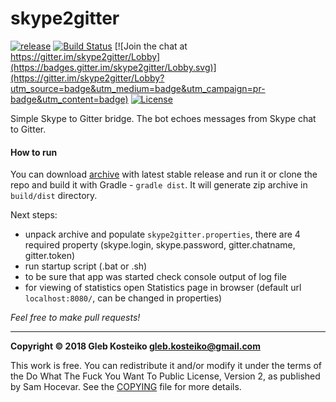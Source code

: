 # skype2gitter

[![release](https://img.shields.io/badge/release-skype2gitter--0.1-brightgreen.svg?style=flat)](https://github.com/gleb-kosteiko/skype2gitter/releases/latest)
[![Build Status](https://travis-ci.org/gleb-kosteiko/skype2gitter.svg?branch=master)](https://travis-ci.org/gleb-kosteiko/skype2gitter)
[![Join the chat at https://gitter.im/skype2gitter/Lobby](https://badges.gitter.im/skype2gitter/Lobby.svg)](https://gitter.im/skype2gitter/Lobby?utm_source=badge&utm_medium=badge&utm_campaign=pr-badge&utm_content=badge)
[![License](https://img.shields.io/badge/License-WTFPL-brightgreen.svg)](https://raw.githubusercontent.com/gleb-kosteiko/skype2gitter/master/copying.txt)

Simple Skype to Gitter bridge. The bot echoes messages from Skype chat to Gitter.

#### How to run

You can download [archive](https://github.com/gleb-kosteiko/skype2gitter/releases/latest) with latest stable release and run it or clone the repo and build it with Gradle - `gradle dist`. It will generate zip archive in `build/dist` directory.

Next steps:
- unpack archive and populate `skype2gitter.properties`, there are 4 required property (skype.login, skype.password, gitter.chatname, gitter.token)
- run startup script (.bat or .sh)
- to be sure that app was started check console output of log file
- for viewing of statistics open Statistics page in browser (default url `localhost:8080/`, can be changed in properties)

*Feel free to make pull requests!*


---

**Copyright © 2018 Gleb Kosteiko <gleb.kosteiko@gmail.com>**

This work is free. You can redistribute it and/or modify it under the
terms of the Do What The Fuck You Want To Public License, Version 2,
as published by Sam Hocevar. See the [COPYING](https://raw.githubusercontent.com/gleb-kosteiko/skype2gitter/master/copying.txt) file for more details.

